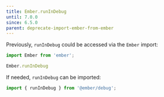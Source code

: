 ```yaml
---
title: Ember.runInDebug
until: 7.0.0
since: 6.5.0
parent: deprecate-import-ember-from-ember
---
```



Previously, `runInDebug` could be accessed via the `Ember` import:
```js
import Ember from 'ember';

Ember.runInDebug
```

If needed, `runInDebug` can be imported:
```js
import { runInDebug } from '@ember/debug';
```
